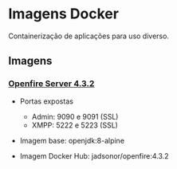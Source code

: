 # Imagens Docker

Containerização de aplicações para uso diverso.

## Imagens

### [Openfire Server 4.3.2](https://www.igniterealtime.org/projects/openfire)

- Portas expostas
  - Admin: 9090 e 9091 (SSL)
  - XMPP: 5222 e 5223 (SSL)

- Imagem base: openjdk:8-alpine
- Imagem Docker Hub: jadsonor/openfire:4.3.2